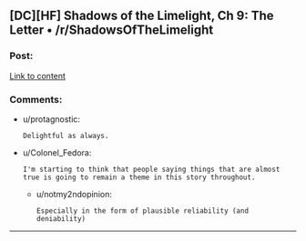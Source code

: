 ## [DC][HF] Shadows of the Limelight, Ch 9: The Letter • /r/ShadowsOfTheLimelight

### Post:

[Link to content](http://www.reddit.com/r/ShadowsOfTheLimelight/comments/39pzpg/shadows_of_the_limelight_ch_9_the_letter/)

### Comments:

- u/protagnostic:
  ```
  Delightful as always.
  ```

- u/Colonel_Fedora:
  ```
  I'm starting to think that people saying things that are almost true is going to remain a theme in this story throughout.
  ```

  - u/notmy2ndopinion:
    ```
    Especially in the form of plausible reliability (and deniability)
    ```

---

